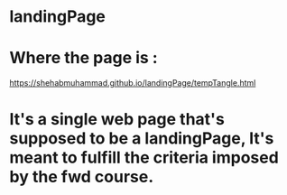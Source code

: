 # landingPage
# Where the page is :
https://shehabmuhammad.github.io/landingPage/tempTangle.html

# It's a single web page that's supposed to be a landingPage, It's meant to fulfill the criteria imposed by the fwd course.  
